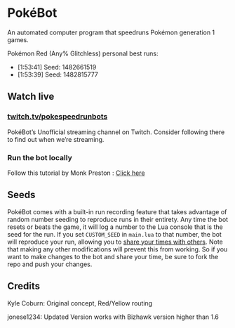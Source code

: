 # PokéBot

An automated computer program that speedruns Pokémon generation 1 games.

Pokémon Red (Any% Glitchless) personal best runs:

* [1:53:41] Seed: 1482661519
* [1:53:39] Seed: 1482815777


## Watch live

### [twitch.tv/pokespeedrunbots](https://www.twitch.tv/therealpokemaniak/)

PokéBot’s Unofficial streaming channel on Twitch. Consider following there to find out when we’re streaming.

### Run the bot locally

Follow this tutorial by Monk Preston : [Click here](http://imgur.com/a/cbHWb)

## Seeds

PokéBot comes with a built-in run recording feature that takes advantage of random number seeding to reproduce runs in their entirety. Any time the bot resets or beats the game, it will log a number to the Lua console that is the seed for the run. If you set `CUSTOM_SEED` in `main.lua` to that number, the bot will reproduce your run, allowing you to [share your times with others](wiki/Seeds.md). Note that making any other modifications will prevent this from working. So if you want to make changes to the bot and share your time, be sure to fork the repo and push your changes.

## Credits


Kyle Coburn: Original concept, Red/Yellow routing

jonese1234: Updated Version works with Bizhawk version higher than 1.6

